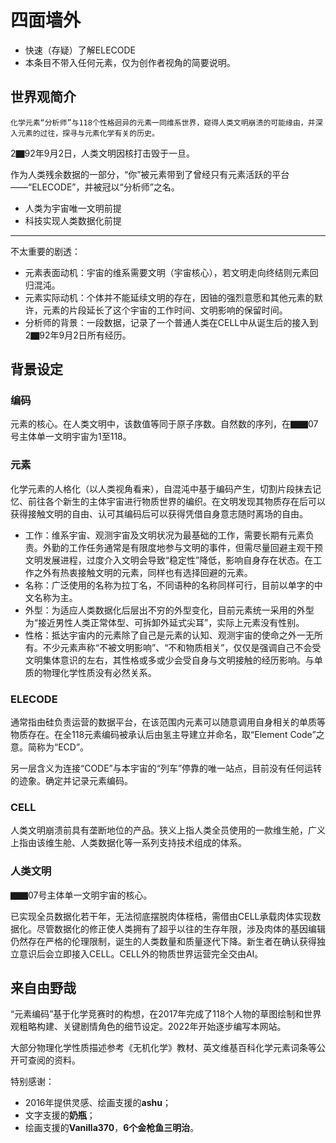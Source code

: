 # 四面墙外

* 快速（存疑）了解ELECODE
* 本条目不带入任何元素，仅为创作者视角的简要说明。

## 世界观简介

```
化学元素“分析师”与118个性格迥异的元素一同维系世界，窥得人类文明崩溃的可能缘由，并深入元素的过往，探寻与元素化学有关的历史。
```

2▇92年9月2日，人类文明因核打击毁于一旦。

作为人类残余数据的一部分，“你”被元素带到了曾经只有元素活跃的平台——“ELECODE”，并被冠以“分析师”之名。

* 人类为宇宙唯一文明前提
* 科技实现人类数据化前提

---

不太重要的剧透：
* 元素表面动机：宇宙的维系需要文明（宇宙核心），若文明走向终结则元素回归混沌。
* 元素实际动机：个体并不能延续文明的存在，因铀的强烈意愿和其他元素的默许，元素的片段延长了这个宇宙的工作时间、文明影响的保留时间。
* 分析师的背景：一段数据，记录了一个普通人类在CELL中从诞生后的接入到2▇92年9月2日所有经历。

## 背景设定

### 编码

元素的核心。在人类文明中，该数值等同于原子序数。自然数的序列，在▇▇07号主体单一文明宇宙为1至118。

### 元素

化学元素的人格化（以人类视角看来），自混沌中基于编码产生，切割片段抹去记忆、前往各个新生的主体宇宙进行物质世界的编织。在文明发现其物质存在后可以获得接触文明的自由、认可其编码后可以获得凭借自身意志随时离场的自由。

* 工作：维系宇宙、观测宇宙及文明状况为最基础的工作，需要长期有元素负责。外勤的工作任务通常是有限度地参与文明的事件，但需尽量回避主观干预文明发展进程，过度介入文明会导致“稳定性”降低，影响自身存在状态。在工作之外有热衷接触文明的元素，同样也有选择回避的元素。
* 名称：广泛使用的名称为拉丁名，不同语种的名称同样可行，目前以单字的中文名称为主。
* 外型：为适应人类数据化后层出不穷的外型变化，目前元素统一采用的外型为“接近男性人类正常体型、可拆卸外延式尖耳”，实际上元素没有性别。
* 性格：抵达宇宙内的元素除了自己是元素的认知、观测宇宙的使命之外一无所有。不少元素声称“不被文明影响”、“不和物质相关”，仅仅是强调自己不会受文明集体意识的左右，其性格或多或少会受自身与文明接触的经历影响。与单质的物理化学性质没有必然关系。

### ELECODE

通常指由硅负责运营的数据平台，在该范围内元素可以随意调用自身相关的单质等物质存在。在全118元素编码被承认后由氢主导建立并命名，取“Element Code”之意。简称为“ECD”。

另一层含义为连接“CODE”与本宇宙的“列车”停靠的唯一站点，目前没有任何运转的迹象。确定并记录元素编码。

### CELL

人类文明崩溃前具有垄断地位的产品。狭义上指人类全员使用的一款维生舱，广义上指由该维生舱、人类数据化等一系列支持技术组成的体系。

### 人类文明

▇▇07号主体单一文明宇宙的核心。

已实现全员数据化若干年，无法彻底摆脱肉体桎梏，需借由CELL承载肉体实现数据化。尽管数据化的修正使人类拥有了超乎以往的生存年限，涉及肉体的基因编辑仍然存在严格的伦理限制，诞生的人类数量和质量逐代下降。新生者在确认获得独立意识后会立即接入CELL。CELL外的物质世界运营完全交由AI。

## 来自由野哉

“元素编码”基于化学竞赛时的构想，在2017年完成了118个人物的草图绘制和世界观粗略构建、关键剧情角色的细节设定。2022年开始逐步编写本网站。

大部分物理化学性质描述参考《无机化学》教材、英文维基百科化学元素词条等公开可查阅的资料。

特别感谢：
* 2016年提供灵感、绘画支援的**ashu**；
* 文字支援的**奶瓶**；
* 绘画支援的**Vanilla370**，**6个金枪鱼三明治**。
